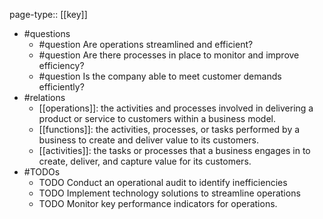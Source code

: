 page-type:: [[key]]
- #questions
	- #question Are operations streamlined and efficient?
	- #question Are there processes in place to monitor and improve efficiency?
	- #question Is the company able to meet customer demands efficiently?
- #relations
	- [[operations]]: the activities and processes involved in delivering a product or service to customers within a business model.
	- [[functions]]: the activities, processes, or tasks performed by a business to create and deliver value to its customers.
	- [[activities]]: the tasks or processes that a business engages in to create, deliver, and capture value for its customers.
- #TODOs
	- TODO Conduct an operational audit to identify inefficiencies
	- TODO  Implement technology solutions to streamline operations
	- TODO  Monitor key performance indicators for operations.

